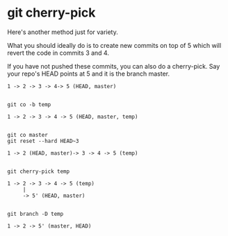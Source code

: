 # git cherry-pick

Here's another method just for variety.

What you should ideally do is to create new commits on top of 5 which will revert the code in commits 3 and 4.

If you have not pushed these commits, you can also do a cherry-pick. Say your repo's HEAD points at 5 and it is the branch master.

    1 -> 2 -> 3 -> 4-> 5 (HEAD, master)
    

    git co -b temp
    
    1 -> 2 -> 3 -> 4 -> 5 (HEAD, master, temp)
    

    git co master
    git reset --hard HEAD~3
    
    1 -> 2 (HEAD, master)-> 3 -> 4 -> 5 (temp)
    

    git cherry-pick temp
    
    1 -> 2 -> 3 -> 4 -> 5 (temp)
         |
         -> 5' (HEAD, master)
    

    git branch -D temp
    
    1 -> 2 -> 5' (master, HEAD)
